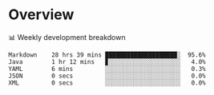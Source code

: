 # Overview

📊 Weekly development breakdown

```text
Markdown    28 hrs 39 mins ████████████████████░  95.6%
Java        1 hr 12 mins   ▊░░░░░░░░░░░░░░░░░░░░   4.0%
YAML        6 mins         ░░░░░░░░░░░░░░░░░░░░░   0.3%
JSON        0 secs         ░░░░░░░░░░░░░░░░░░░░░   0.0%
XML         0 secs         ░░░░░░░░░░░░░░░░░░░░░   0.0%
```